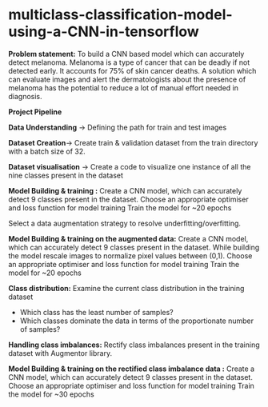 # multiclass-classification-model-using-a-CNN-in-tensorflow

**Problem statement:** To build a CNN based model which can accurately detect melanoma. Melanoma is a type of cancer that can be deadly if not detected early. It accounts for 75% of skin cancer deaths. A solution which can evaluate images and alert the dermatologists about the presence of melanoma has the potential to reduce a lot of manual effort needed in diagnosis.

**Project Pipeline**

**Data Understanding** → Defining the path for train and test images 

**Dataset Creation**→ Create train & validation dataset from the train directory with a batch size of 32.

**Dataset visualisation** → Create a code to visualize one instance of all the nine classes present in the dataset 

**Model Building & training :**
Create a CNN model, which can accurately detect 9 classes present in the dataset.
Choose an appropriate optimiser and loss function for model training
Train the model for ~20 epochs

Select a data augmentation strategy to resolve underfitting/overfitting.

**Model Building & training on the augmented data:**
Create a CNN model, which can accurately detect 9 classes present in the dataset. While building the model rescale images to normalize pixel values between (0,1).
Choose an appropriate optimiser and loss function for model training
Train the model for ~20 epochs

**Class distribution:** Examine the current class distribution in the training dataset 
- Which class has the least number of samples?
- Which classes dominate the data in terms of the proportionate number of samples?

**Handling class imbalances:** Rectify class imbalances present in the training dataset with Augmentor library.

**Model Building & training on the rectified class imbalance data :**
Create a CNN model, which can accurately detect 9 classes present in the dataset.
Choose an appropriate optimiser and loss function for model training
Train the model for ~30 epochs
